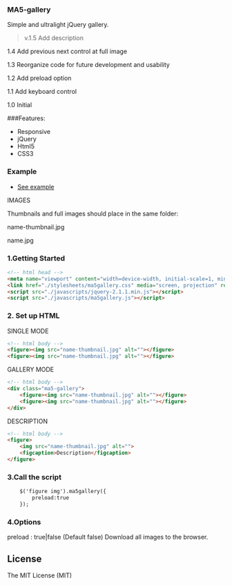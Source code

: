 ### MA5-gallery ###
Simple and ultralight jQuery gallery.
>v.1.5 Add description

1.4 Add previous next control at full image

1.3 Reorganize code for future development and usability

1.2 Add preload option

1.1 Add keyboard control

1.0 Initial

###Features:
* Responsive
* jQuery
* Html5
* CSS3

### Example
* [See example](http://galeria.ma5.pl/)

IMAGES 

Thumbnails and full images should place in the same folder:

name-thumbnail.jpg

name.jpg

### 1.Getting Started
```html
<!-- html head -->
<meta name="viewport" content="width=device-width, initial-scale=1, minimal-ui, user-scalable=no">
<link href="./stylesheets/ma5gallery.css" media="screen, projection" rel="stylesheet" type="text/css">
<script src="./javascripts/jquery-2.1.1.min.js"></script>
<script src="./javascripts/ma5gallery.js"></script>
```

### 2. Set up HTML

SINGLE MODE
```html
<!-- html body -->
<figure><img src="name-thumbnail.jpg" alt=""></figure>
<figure><img src="name-thumbnail.jpg" alt=""></figure>
```

GALLERY MODE
```html
<!-- html body -->
<div class="ma5-gallery">
    <figure><img src="name-thumbnail.jpg" alt=""></figure>
    <figure><img src="name-thumbnail.jpg" alt=""></figure>
</div>
```

DESCRIPTION
```html
<!-- html body -->
<figure>
    <img src="name-thumbnail.jpg" alt="">
    <figcaption>Description</figcaption>
</figure>
```

### 3.Call the script

```html
    $('figure img').ma5gallery({
        preload:true
    });
```

### 4.Options
preload : true|false (Default false) Download all images to the browser.

License
------------
The MIT License (MIT)